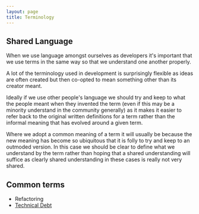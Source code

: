 ```yaml
---
layout: page
title: Terminology
---
```


## Shared Language

When we use language amongst ourselves as developers it's important that we use terms in the same way so that we understand one another properly.

A lot of the terminology used in development is surprisingly flexible as ideas are often created but then co-opted to mean something other than its creator meant.

Ideally if we use other people's language we should try and keep to what the people meant when they invented the term (even if this may be a minority understand in the community generally) as it makes it easier to refer back to the original written definitions for a term rather than the informal meaning that has evolved around a given term.

Where we adopt a common meaning of a term it will usually be because the new meaning has become so ubiquitous that it is folly to try and keep to an outmoded version. In this case we should be clear to define what we understand by the term rather than hoping that a shared understanding will suffice as clearly shared understanding in these cases is really not very shared.

## Common terms

* Refactoring
* [Technical Debt](technical-debt)
